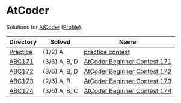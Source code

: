 <!-- SPDX-License-Identifier: X11 -->
# AtCoder

Solutions for [AtCoder](https://atcoder.jp/) ([Profile](https://atcoder.jp/users/jthvai)).

| Directory               | Solved        | Name
| ---                     | ---           | ---
| [Practice](./Practice/) | (1/2) A       | [practice contest](https://atcoder.jp/contests/practice)
| [ABC171](./ABC171/)     | (3/6) A, B, D | [AtCoder Beginner Contest 171](https://atcoder.jp/contests/abc171)
| [ABC172](./ABC172/)     | (3/6) A, B, D | [AtCoder Beginner Contest 172](https://atcoder.jp/contests/abc172)
| [ABC173](./ABC173/)     | (2/6) A, B    | [AtCoder Beginner Contest 173](https://atcoder.jp/contests/abc173)
| [ABC174](./ABC174/)     | (3/6) A, B, C | [AtCoder Beginner Contest 174](https://atcoder.jp/contests/abc174)
